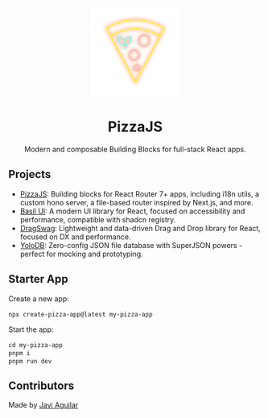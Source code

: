 <p align="center">
  <img src="https://github.com/pizzajsdev/pizzajs/blob/main/resources/logo.png?raw=true" alt="PizzaJS logo" width="180" height="180">
</p>

<h1 align="center">PizzaJS</h1>

<p align="center">
Modern and composable Building Blocks for full-stack React apps.
</p>

## Projects

- [PizzaJS](https://github.com/pizzajsdev/pizzajs): Building blocks for React Router 7+ apps, including i18n utils, a custom hono server, a file-based router inspired by Next.js, and more.
- [Basil UI](https://pizzajs.dev/basil-ui): A modern UI library for React, focused on accessibility and performance, compatible with shadcn registry.
- [DragSwag](https://pizzajs.dev/dragswag): Lightweight and data-driven Drag and Drop library for React, focused on DX and performance.
- [YoloDB](https://github.com/pizzajsdev/yolodb): Zero-config JSON file database with SuperJSON powers - perfect for mocking and prototyping.

## Starter App

Create a new app:

```
npx create-pizza-app@latest my-pizza-app
```

Start the app:
```
cd my-pizza-app
pnpm i
pnpm run dev
```

## Contributors

Made by [Javi Aguilar](https://itsjavi.com)
